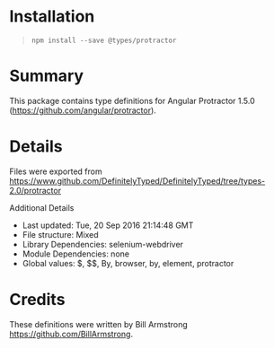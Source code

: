 # Installation
> `npm install --save @types/protractor`

# Summary
This package contains type definitions for Angular Protractor 1.5.0 (https://github.com/angular/protractor).

# Details
Files were exported from https://www.github.com/DefinitelyTyped/DefinitelyTyped/tree/types-2.0/protractor

Additional Details
 * Last updated: Tue, 20 Sep 2016 21:14:48 GMT
 * File structure: Mixed
 * Library Dependencies: selenium-webdriver
 * Module Dependencies: none
 * Global values: $, $$, By, browser, by, element, protractor

# Credits
These definitions were written by Bill Armstrong <https://github.com/BillArmstrong>.
